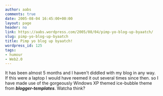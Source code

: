 ```yaml
---
author: aabs
comments: true
date: 2005-08-04 16:45:00+00:00
layout: page
header: no
link: https://aabs.wordpress.com/2005/08/04/pimp-yo-blog-up-byaatch/
slug: pimp-yo-blog-up-byaatch
title: Pimp yo blog up byaatch!
wordpress_id: 125
tags:
- humour
- Web2.0
---
```


It has been almost 5 months and I haven't diddled with my blog in any way. If this were a laptop I would have reemed it out several times since then. so I have made use of the gorgeously Windows XP themed ice-bubble theme from **_blogger-templates_**. Watcha think?
